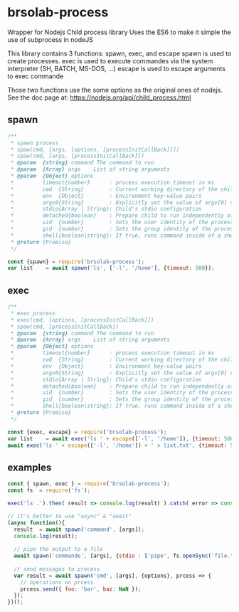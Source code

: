 # brsolab-process
Wrapper for Nodejs Child process library 
Uses the ES6 to make it simple the use of subprocess in nodeJS

This library contains 3 functions: spawn, exec, and escape
spawn is used to create processes.
exec is used to execute commandes via the system interpreter (SH, BATCH, MS-DOS, ...)
escape is used to escape arguments to exec commande

Those two functions use the some options as the original ones of nodejs. See the doc page at: https://nodejs.org/api/child_process.html

## spawn
```javascript
/**
 * spawn process
 * spaw(cmd, [args, [options, [processInitCallBack]]])
 * spaw(cmd, [args, [processInitCallBack]])
 * @param  {string} command The command to run
 * @param  {Array} args    List of string arguments
 * @param  {Object} options
 *         timeout{number}		: process execution timeout in ms 
 *         cwd	{String}		: Current working directory of the child process
 *         env	{Object}		: Environment key-value pairs
 *         argv0{String}		: Explicitly set the value of argv[0] sent to the child process. This will be set to command if not specified.
 *         stdio{Array | String}: Child's stdio configuration
 *         detached{boolean}	: Prepare child to run independently of its parent process.
 *         uid	{number}		: Sets the user identity of the process
 *         gid	{number}		: Sets the group identity of the process
 *         shell{boolean|string}: If true, runs command inside of a shell. Uses '/bin/sh' on UNIX, and process.env.ComSpec on Windows. A different shell can be specified as a string.
 * @return {Promise}
 */

const {spawn} = require('brsolab-process');
var list	= await spawn('ls', ['-l', '/home'], {timeout: 500});
```

## exec
```javascript
/**
 * exec process
 * exec(cmd, [options, [processInitCallBack]])
 * spaw(cmd, [processInitCallBack])
 * @param  {string} command The command to run
 * @param  {Array} args    List of string arguments
 * @param  {Object} options
 *         timeout{number}		: process execution timeout in ms 
 *         cwd	{String}		: Current working directory of the child process
 *         env	{Object}		: Environment key-value pairs
 *         argv0{String}		: Explicitly set the value of argv[0] sent to the child process. This will be set to command if not specified.
 *         stdio{Array | String}: Child's stdio configuration
 *         detached{boolean}	: Prepare child to run independently of its parent process.
 *         uid	{number}		: Sets the user identity of the process
 *         gid	{number}		: Sets the group identity of the process
 *         shell{boolean|string}: If true, runs command inside of a shell. Uses '/bin/sh' on UNIX, and process.env.ComSpec on Windows. A different shell can be specified as a string.
 * @return {Promise}
 */

const {exec, escape} = require('brsolab-process');
var list	= await exec('ls ' + escape(['-l', '/home']), {timeout: 500});
await exec('ls ' + escape(['-l', '/home']) + ' > list.txt', {timeout: 500});
```

## examples
```javascript
const { spawn, exec } = require('brsolab-process');
const fs  = require('fs');

exec('ls .').then( result => console.log(result) ).catch( error => console.error(error) );

// it's better to use "async" & "await"
(async function(){
  result  = await spawn('command', [args]);
  console.log(result);
  
  // pipe the output to a file
  await spawn('commande', [args], {stdio : ['pipe', fs.openSync('file.txt'), 'pipe']});
  
  // send messages to process
  var result = await spawn('cmd', [args], {options}, prcess => {
    // operations on prcess
    prcess.send({ foo: 'bar', baz: NaN });
  });
})();
```

